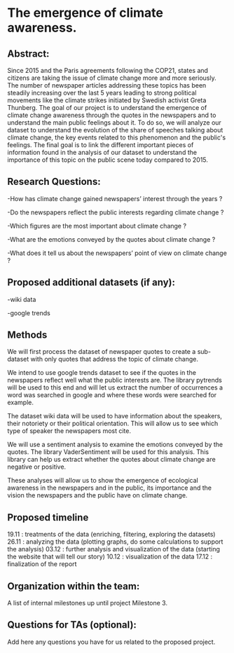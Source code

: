 # The emergence of climate awareness.

## Abstract:

Since 2015 and the Paris agreements following the COP21, states and citizens are taking the issue of climate change more and more seriously. The number of newspaper articles addressing these topics has been steadily increasing over the last 5 years leading to strong political movements like the climate strikes initiated by Swedish activist Greta Thunberg. The goal of our project is to understand the emergence of climate change awareness through the quotes in the newspapers and to understand the main public feelings about it. To do so, we will analyze our dataset to understand the evolution of the share of speeches talking about climate change,  the key events related to this phenomenon and the public's feelings. The final goal is to link the different important pieces of information found in the analysis of our dataset to understand the importance of this topic on the public scene today compared to 2015.



## Research Questions:

-How has climate change gained newspapers’ interest through the years ? 

-Do the newspapers reflect the public interests regarding climate change ? 

-Which figures are the most important about climate change ? 

-What are the emotions conveyed by the quotes about climate change ?

-What does it tell us about the newspapers’ point of view on climate change ? 



## Proposed additional datasets (if any):

-wiki data 

-google trends


## Methods

We will first process the dataset of newspaper quotes to create a sub-dataset with only quotes that address the topic of climate change. 

We intend to use google trends dataset to see if the quotes in the newspapers reflect well what the public interests are. The library pytrends will be used to this end and will let us extract the number of occurrences a word was searched in google and where these words were searched for example. 

The dataset wiki data will be used to have information about the speakers, their notoriety or their political orientation. This will allow us to see which type of speaker the newspapers most cite. 

We will use a sentiment analysis to examine the emotions conveyed by the quotes. The library VaderSentiment will be used for this analysis. This library can help us extract whether the quotes about climate change are negative or positive. 

These analyses will allow us to show the emergence of ecological awareness in the newspapers and in the public, its importance and the vision the newspapers and the public have on climate change.


## Proposed timeline

19.11 : treatments of the data (enriching, filtering, exploring the datasets)
26.11 : analyzing the data (plotting graphs, do some calculations to support the analysis)
03.12 : further analysis and visualization of the data (starting the website that will tell our story)
10.12 : visualization of the data 
17.12 : finalization of the report 


## Organization within the team:

A list of internal milestones up until project Milestone 3.

## Questions for TAs (optional):

Add here any questions you have for us related to the proposed project.
